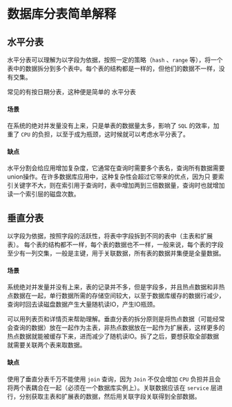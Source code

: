 # 数据库分表简单解释  

## 水平分表  

水平分表可以理解为以字段为依据，按照一定的策略（`hash` 、`range` 等），将一个表中的数据拆分到多个表中。每个表的结构都是一样的，但他们的数据不一样，没有交集。    

常见的有按日期分表，这种便是简单的 水平分表  

#### 场景  

在系统的绝对并发量没有上来，只是单表的数据量太多，影响了 `SQL` 的效率，加重了 `CPU` 的负担，以至于成为瓶颈，这时候就可以考虑水平分表了。  

#### 缺点  

水平分割会给应用增加复杂度，它通常在查询时需要多个表名，查询所有数据需要union操作。在许多数据库应用中，这种复杂性会超过它带来的优点，因为只 要索引关键字不大，则在索引用于查询时，表中增加两到三倍数据量，查询时也就增加读一个索引层的磁盘次数。  

## 垂直分表  

以字段为依据，按照字段的活跃性，将表中字段拆到不同的表中（主表和扩展表）。  每个表的结构都不一样，每个表的数据也不一样，一般来说，每个表的字段至少有一列交集，一般是主键，用于关联数据，所有表的数据并集便是全量数据。  

#### 场景  

系统绝对并发量并没有上来，表的记录并不多，但是字段多，并且热点数据和非热点数据在一起，单行数据所需的存储空间较大，以至于数据库缓存的数据行减少，查询时回去读磁盘数据产生大量随机读IO，产生IO瓶颈。  

可以用列表页和详情页来帮助理解。垂直分表的拆分原则是将热点数据（可能经常会查询的数据）放在一起作为主表，非热点数据放在一起作为扩展表，这样更多的热点数据就能被缓存下来，进而减少了随机读IO。拆了之后，要想获取全部数据就需要关联两个表来取数据。  

#### 缺点  

使用了垂直分表千万不能使用 `join` 查询，因为 `Join` 不仅会增加 `CPU` 负担并且会将两个表耦合在一起（必须在一个数据库实例上）。关联数据应该在 `service` 层进行，分别获取主表和扩展表的数据，然后用关联字段关联得到全部数据。

